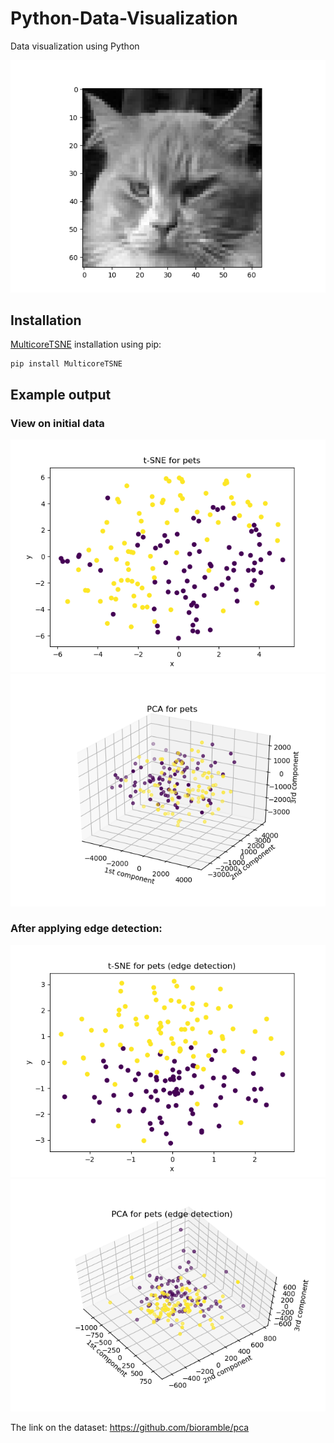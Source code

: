 # Python-Data-Visualization
Data visualization using Python

<center><img src="Images/sample.png"></center>

## Installation
[MulticoreTSNE](https://github.com/DmitryUlyanov/Multicore-TSNE) installation using pip:
```
pip install MulticoreTSNE
```

## Example output

### View on initial data

<center><img src="Images/t-SNE pets.png"></center>
<center><img src="Images/PCA raw.png"></center>

### After applying edge detection:

<center><img src="Images/t-SNE improved.png"></center>
<center><img src="Images/PCA improved.png"></center>

The link on the dataset:
https://github.com/bioramble/pca
